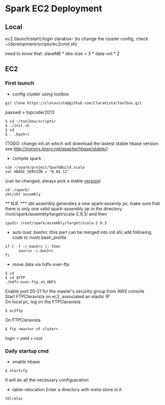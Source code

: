 Spark EC2 Deployment
===================

## Local
ec2 (launch/start)/login clarabox-<postfix>
(to change the cluster config, check ~/development/scripts/ec2cmd.sh)

need to know that: slaveNB * ebs-size > 3 * data-vol * 2

## EC2

### First launch

+ config cluster using toolbox	
```
git clone https://claravista@github.com/ClaraVista/toolbox.git
```
passwd = topcoder2013	
```
$ cd ~/toolbox/scripts/
$ ./init.sh 
$ cd
$ . .bashrc
```
(TODO: change init.sh which will download the lastest stable hbase version: see http://mirrors.linsrv.net/apache/hbase/stable/)


+ compile spark
```
vim ~/spark/project/SparkBuild.scala
val HBASE_VERSION = "0.94.12"
```
(can be changed, always pick a stable [version](http://mirrors.linsrv.net/apache/hbase/stable/))
```
cd ~/spark/
sbt/sbt assembly
```
** N.B. ***
sbt assembly generates a new spark-assemly jar, make sure that there is only one valid spark-assembly jar in the directory: /root/spark/assembly/target/scala-2.9.3/ and then
```
cpydir /root/spark/assembly/target/scala-2.9.3
```

+ auto load .bashrc (this part can be merged into init.sh)
add following code to /root/.bash_profile	
```
if [ -f ~/.bashrc ]; then
      source ~/.bashrc
fi
```

+ move data via hdfs-over-ftp
```
$ cd
$ cd $FTP
./hdfs-over-ftp.sh_HDFS
```
Enable port 20-21 for the master's security group from AWS console<br>
Start FTPClaravista on ec2, associated an elastic IP<br>
On local pc, log on the FTPClaravista<br>
```
$ ec2ftp
```
On FTPClaravista
```
$ ftp <master of cluter>
```
login = pwd = root

### Daily startup cmd

+ enable hbase
```
$ startcfg
```
It will do all the necessary configueration

+ table-relocation
Enter a directory with meta-store in it
```
tblreloc
```

